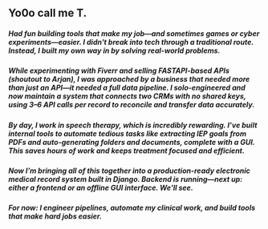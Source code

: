 ## Yo0o call me T.

##### Had fun building tools that make my job—and sometimes games or cyber experiments—easier. I didn't break into tech through a traditional route. Instead, I built my own way in by solving real-world problems.

##### While experimenting with Fiverr and selling FASTAPI-based APIs (shoutout to Arjan), I was approached by a business that needed more than just an API—it needed a full data pipeline. I solo-engineered and now maintain a system that connects two CRMs with no shared keys, using 3–6 API calls per record to reconcile and transfer data accurately.

##### By day, I work in speech therapy, which is incredibly rewarding. I’ve built internal tools to automate tedious tasks like extracting IEP goals from PDFs and auto-generating folders and documents, complete with a GUI. This saves hours of work and keeps treatment focused and efficient.

##### Now I’m bringing all of this together into a production-ready electronic medical record system built in Django. Backend is running—next up: either a frontend or an offline GUI interface. We'll see.

##### For now: I engineer pipelines, automate my clinical work, and build tools that make hard jobs easier.
